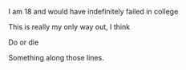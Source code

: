 I am 18 and would have indefinitely failed in college

This is really my only way out, I think

Do or die

Something along those lines.
